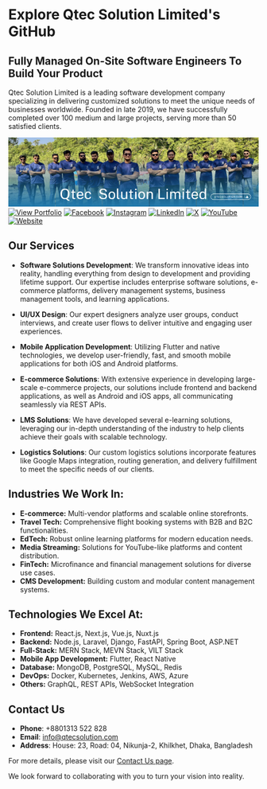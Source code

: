 # Explore Qtec Solution Limited's GitHub
## Fully Managed On-Site Software Engineers To Build Your Product

Qtec Solution Limited is a leading software development company specializing in delivering customized solutions to meet the unique needs of businesses worldwide. Founded in late 2019, we have successfully completed over 100 medium and large projects, serving more than 50 satisfied clients.

![Qtec Solution Limited.](https://raw.githubusercontent.com/qtecsolution/qtecsolution/refs/heads/main/QTEC-Solution-Limited.png)
[![View Portfolio](https://img.shields.io/badge/View%20Portfolio-%230077B5?style=for-the-badge&logo=portfolio&logoColor=white)](https://qtecsolution.com/Qtec-Solution-Limited-Portfolio.pdf)
[![Facebook](https://img.shields.io/badge/Facebook-4267B2?style=for-the-badge&logo=facebook&logoColor=white)](https://www.facebook.com/QtecSolution/)
[![Instagram](https://img.shields.io/badge/Instagram-E4405F?style=for-the-badge&logo=instagram&logoColor=white)](https://www.instagram.com/qtecsolution/)
[![LinkedIn](https://img.shields.io/badge/LinkedIn-0077B5?style=for-the-badge&logo=linkedin&logoColor=white)](https://www.linkedin.com/company/qtec-solution)
[![X](https://img.shields.io/badge/X-000000?style=for-the-badge&logo=x&logoColor=white)](https://twitter.com/qtec_solution)
[![YouTube](https://img.shields.io/badge/YouTube-FF0000?style=for-the-badge&logo=youtube&logoColor=white)](https://www.youtube.com/@qtecsolutionlimited)
[![Website](https://img.shields.io/badge/Website-000000?style=for-the-badge&logo=google-chrome&logoColor=white)](https://qtecsolution.com/)

## Our Services

- **Software Solutions Development**: We transform innovative ideas into reality, handling everything from design to development and providing lifetime support. Our expertise includes enterprise software solutions, e-commerce platforms, delivery management systems, business management tools, and learning applications.

- **UI/UX Design**: Our expert designers analyze user groups, conduct interviews, and create user flows to deliver intuitive and engaging user experiences.

- **Mobile Application Development**: Utilizing Flutter and native technologies, we develop user-friendly, fast, and smooth mobile applications for both iOS and Android platforms.

- **E-commerce Solutions**: With extensive experience in developing large-scale e-commerce projects, our solutions include frontend and backend applications, as well as Android and iOS apps, all communicating seamlessly via REST APIs.

- **LMS Solutions**: We have developed several e-learning solutions, leveraging our in-depth understanding of the industry to help clients achieve their goals with scalable technology.

- **Logistics Solutions**: Our custom logistics solutions incorporate features like Google Maps integration, routing generation, and delivery fulfillment to meet the specific needs of our clients.

## Industries We Work In:
- **E-commerce:** Multi-vendor platforms and scalable online storefronts.
- **Travel Tech:** Comprehensive flight booking systems with B2B and B2C functionalities.
- **EdTech:** Robust online learning platforms for modern education needs.
- **Media Streaming:** Solutions for YouTube-like platforms and content distribution.
- **FinTech:** Microfinance and financial management solutions for diverse use cases.
- **CMS Development:** Building custom and modular content management systems.

## Technologies We Excel At:
- **Frontend:** React.js, Next.js, Vue.js, Nuxt.js
- **Backend:** Node.js, Laravel, Django, FastAPI, Spring Boot, ASP.NET
- **Full-Stack:** MERN Stack, MEVN Stack, VILT Stack
- **Mobile App Development:** Flutter, React Native
- **Database:** MongoDB, PostgreSQL, MySQL, Redis
- **DevOps:** Docker, Kubernetes, Jenkins, AWS, Azure
- **Others:** GraphQL, REST APIs, WebSocket Integration

## Contact Us

- **Phone**: +8801313 522 828
- **Email**: [info@qtecsolution.com](mailto:info@qtecsolution.com)
- **Address**: House: 23, Road: 04, Nikunja-2, Khilkhet, Dhaka, Bangladesh

For more details, please visit our [Contact Us page](https://qtecsolution.com/contact-us).

We look forward to collaborating with you to turn your vision into reality.
